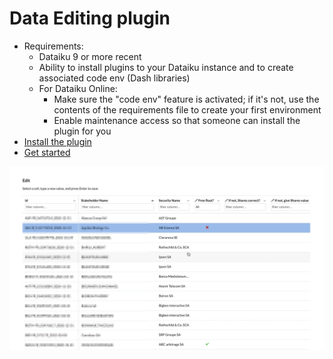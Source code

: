 # Data Editing plugin

* Requirements:
  * Dataiku 9 or more recent
  * Ability to install plugins to your Dataiku instance and to create associated code env (Dash libraries)
  * For Dataiku Online:
    * Make sure the "code env" feature is activated; if it's not, use the contents of the requirements file to create your first environment
    * Enable maintenance access so that someone can install the plugin for you
* [Install the plugin](install-plugin)
* [Get started](get-started)

![Demo](editable-via-webapp-demo.gif)
